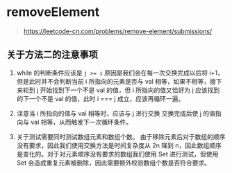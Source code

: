 # removeElement
> https://leetcode-cn.com/problems/remove-element/submissions/

## 关于方法二的注意事项

1. while 的判断条件应该是 `j >= i`
  原因是我们会在每一次交换完成以后将 i+1， 但是此时并不会判断当前 i 所指向的元素是否与 val 相等，如果不相等，接下来轮到 j 开始找到下一个不是 val 的值，但 i 所指向的值又恰好为 j 应该找到的下一个不是 val 的值，此时 i === j 成立，应该再循环一遍。

2. 注意当 i 所指向的值与 val 相等时，应该与 j 进行交换
  交换完成后使 j 的值指向与 val 相等，从而触发下一次循环条件。

3. 关于测试需要同时测试数组元素和数组个数。
  由于移除元素后对于数组的顺序没有要求，因此我们使用交换方法是时间复杂度从 2n 降到 n，因此数组顺序是变化的。对于对元素顺序没有要求的数组我们使用 Set 进行测试，但使用 Set 会造成重复元素被删除，因此需要额外校验数组个数是否符合要求。